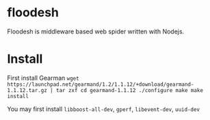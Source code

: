 # floodesh
Floodesh is middleware based web spider written with Nodejs.

# Install
First install Gearman
`
wget https://launchpad.net/gearmand/1.2/1.1.12/+download/gearmand-1.1.12.tar.gz | tar zxf
cd gearmand-1.1.12
./configure
make
make install
`

You may first install `libboost-all-dev`, `gperf`, `libevent-dev`, `uuid-dev`